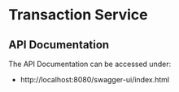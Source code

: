 # Transaction Service

## API Documentation

The API Documentation can be accessed under:

* http://localhost:8080/swagger-ui/index.html